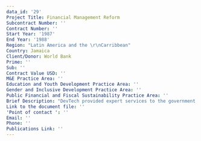 ```yaml
---
data_id: '29'
Project Title: Financial Management Reform
Subcontract Number: ''
Contract Number: ''
Start Year: '1987'
End Year: '1988'
Region: "Latin America and the \r\nCarribbean"
Country: Jamaica
Client/Donor: World Bank
Prime: ''
Sub: ''
Contract Value USD: ''
M&E Practice Area: ''
Education and Youth Development Practice Area: ''
Gender and Inclusive Development Practice Area: ''
Public Financial and Fiscal Sustainability Practice Area: ''
Brief Description: "DevTech provided expert services to the government of Jamaica through the auspices of the Administrative Reform \r\nProgramme to assist in the improvement and automation of accounting and financial management systems throughout \r\ngovernment operations."
Link to the document file: ''
'Point of contact ': ''
Email: ''
Phone: ''
Publications Link: ''
---
```


